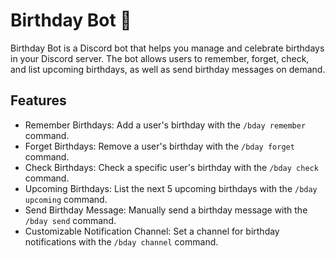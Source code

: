 # Birthday Bot 🎉

Birthday Bot is a Discord bot that helps you manage and celebrate birthdays in your Discord server. The bot allows users to remember, forget, check, and list upcoming birthdays, as well as send birthday messages on demand.

## Features

- Remember Birthdays: Add a user's birthday with the `/bday remember` command.
- Forget Birthdays: Remove a user's birthday with the `/bday forget` command.
- Check Birthdays: Check a specific user's birthday with the `/bday check` command.
- Upcoming Birthdays: List the next 5 upcoming birthdays with the `/bday upcoming` command.
- Send Birthday Message: Manually send a birthday message with the `/bday send` command.
- Customizable Notification Channel: Set a channel for birthday notifications with the `/bday channel` command.